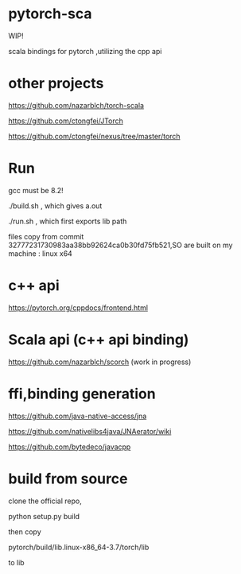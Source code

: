 # pytorch-sca
WIP!

scala bindings for pytorch ,utilizing the cpp api 

# other projects

https://github.com/nazarblch/torch-scala

https://github.com/ctongfei/JTorch

https://github.com/ctongfei/nexus/tree/master/torch

# Run 
gcc must be 8.2!

./build.sh , which gives a.out

./run.sh , which first exports lib path

files copy from commit 32777231730983aa38bb92624ca0b30fd75fb521,SO are built on my machine : linux x64

# c++ api
https://pytorch.org/cppdocs/frontend.html


# Scala api (c++ api binding)

https://github.com/nazarblch/scorch (work in progress)

# ffi,binding generation

https://github.com/java-native-access/jna

https://github.com/nativelibs4java/JNAerator/wiki

https://github.com/bytedeco/javacpp

# build from source

clone the official repo,

python setup.py build

then copy 

pytorch/build/lib.linux-x86_64-3.7/torch/lib

to lib
